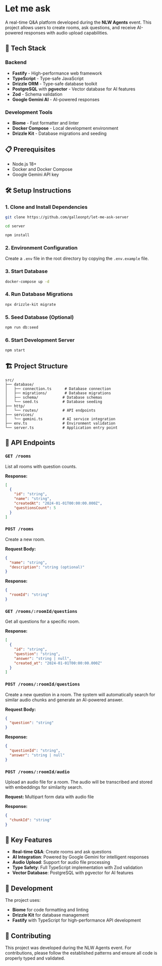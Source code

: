# Let me ask

A real-time Q&A platform developed during the **NLW Agents** event. This project allows users to create rooms, ask questions, and receive AI-powered responses with audio upload capabilities.

## 🚀 Tech Stack

### Backend

- **Fastify** - High-performance web framework
- **TypeScript** - Type-safe JavaScript
- **Drizzle ORM** - Type-safe database toolkit
- **PostgreSQL** with **pgvector** - Vector database for AI features
- **Zod** - Schema validation
- **Google Gemini AI** - AI-powered responses

### Development Tools

- **Biome** - Fast formatter and linter
- **Docker Compose** - Local development environment
- **Drizzle Kit** - Database migrations and seeding

## 📋 Prerequisites

- Node.js 18+
- Docker and Docker Compose
- Google Gemini API key

## 🛠️ Setup Instructions

### 1. Clone and Install Dependencies

```bash
git clone https://github.com/galleonpt/let-me-ask-server

cd server

npm install
```

### 2. Environment Configuration

Create a `.env` file in the root directory by copying the `.env.example` file.

### 3. Start Database

```bash
docker-compose up -d
```

### 4. Run Database Migrations

```bash
npx drizzle-kit migrate
```

### 5. Seed Database (Optional)

```bash
npm run db:seed
```

### 6. Start Development Server

```bash
npm start
```

## 🏗️ Project Structure

```
src/
├── database/
│   ├── connection.ts      # Database connection
│   ├── migrations/        # Database migrations
│   ├── schema/           # Database schemas
│   └── seed.ts           # Database seeding
├── http/
│   └── routes/           # API endpoints
├── services/
│   └── gemini.ts         # AI service integration
├── env.ts                # Environment validation
└── server.ts             # Application entry point
```

## 🔌 API Endpoints

### `GET /rooms`

List all rooms with question counts.

**Response:**

```json
[
  {
    "id": "string",
    "name": "string",
    "createdAt": "2024-01-01T00:00:00.000Z",
    "questionsCount": 5
  }
]
```

### `POST /rooms`

Create a new room.

**Request Body:**

```json
{
  "name": "string",
  "description": "string (optional)"
}
```

**Response:**

```json
{
  "roomId": "string"
}
```

### `GET /rooms/:roomId/questions`

Get all questions for a specific room.

**Response:**

```json
[
  {
    "id": "string",
    "question": "string",
    "answer": "string | null",
    "created_at": "2024-01-01T00:00:00.000Z"
  }
]
```

### `POST /rooms/:roomId/questions`

Create a new question in a room. The system will automatically search for similar audio chunks and generate an AI-powered answer.

**Request Body:**

```json
{
  "question": "string"
}
```

**Response:**

```json
{
  "questionId": "string",
  "answer": "string | null"
}
```

### `POST /rooms/:roomId/audio`

Upload an audio file for a room. The audio will be transcribed and stored with embeddings for similarity search.

**Request:** Multipart form data with audio file

**Response:**

```json
{
  "chunkId": "string"
}
```

## 🎯 Key Features

- **Real-time Q&A**: Create rooms and ask questions
- **AI Integration**: Powered by Google Gemini for intelligent responses
- **Audio Upload**: Support for audio file processing
- **Type Safety**: Full TypeScript implementation with Zod validation
- **Vector Database**: PostgreSQL with pgvector for AI features

## 📝 Development

The project uses:

- **Biome** for code formatting and linting
- **Drizzle Kit** for database management
- **Fastify** with TypeScript for high-performance API development

## 🤝 Contributing

This project was developed during the NLW Agents event. For contributions, please follow the established patterns and ensure all code is properly typed and validated.
